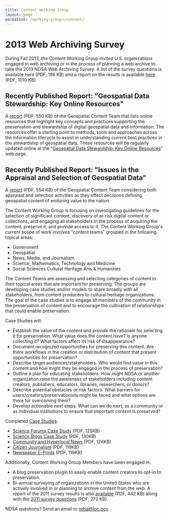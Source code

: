 ```yaml
---
title: Content Working Group
layout: page
permalink: /working-groups/content/
---
```


# 2013 Web Archiving Survey
During Fall 2013, the Content Working Group invited U.S. organizations engaged in web archiving or in the process of planning a web archive to take the 2013 NDSA Web Archiving Survey. A list of the survey questions is available here (PDF, 196 KB) and a report on the results is available [here](/documents/ndsa_web_archiving_survey_2013.pdf) (PDF, 1010 KB).

## Recently Published Report: "Geospatial Data Stewardship: Key Online Resources"
 A [report](/documents/NDSA_AppraisalSelection_report_final102413.pdf) (PDF, 550 KB) of the Geospatial Content Team that lists online resources that highlight key concepts and practices supporting the preservation and stewardship of digital geospatial data and information. The resources offer a starting point to methods, tools and approaches across the information lifecycle to assist in understanding current best practices in the stewardship of geospatial data. These resources will be regularly updated online at the "[Geospatial Data Stewardship: Key Online Resources](todo)" web page.

## Recently Published Report: "Issues in the Appraisal and Selection of Geospatial Data"

A [report](/documents/NDSA_AppraisalSelection_report_final102413.pdf) (PDF, 554 KB) of the Geospatial Content Team considering both appraisal and selection activities as they effect decisions defining geospatial content of enduring value to the nation.

The Content Working Group is focusing on investigating guidelines for the selection of significant content, discovery of at-risk digital content or collections, and engaging all stakeholders in the process of acquiring the content, preserve it, and provide access to it. The Content Working Group's current scope of work involves "content teams" grouped in the following topical areas:

- Government
- Geospatial
- News, Media, and Journalism
- Science, Mathematics, Technology and Medicine
- Social Sciences Cultural Heritage Arts & Humanities

The Content Teams are assessing and selecting categories of content in their topical areas that are important for preserving. The groups are developing case studies and/or models to share broadly with all stakeholders, from content producers to cultural heritage organizations. The goal of the case studies is to engage all members of the community in the preservation of content and to encourage the cultivation of relationships that could enable preservation.

Case Studies will:

- Establish the value of the content and provide the rationale for selecting it for preservation. What value does the content have? Is anyone collecting it? What factors affect its risk of disappearance?
- Document recognized opportunities for preserving this content. Are there workflows in the creation or distribution of content that present opportunities for preservation?
- Describe target audiences/stakeholders. Who would find value in this content and how might they be engaged in the process of preservation?
- Outline a plan for educating stakeholders. How might NDSA or another organization raise the awareness of stakeholders including content creators, publishers, educators, libraries, researchers, or donors?
- Describe potential obstacles or risk factors. What barriers for users/creators/preservationists might be faced and what options are there for overcoming them?
- Develop actionable next steps. What can we do next, as a community or as individual institutions to ensure that important content is preserved?

Completed [Case Studies](/case-studies/):

- [Science Forums Case Study](/documents/ScienceForums_CaseStudy_public_v2.pdf) (PDF, 125KB)
- [Science Blogs Case Study](/documents/ScienceBlogs_CaseStudy_public_v2.pdf) (PDF, 130KB)
- [Community and Hyperlocal News](/documents/NDSA_CaseStudy_CommunityNews.pdf) (PDF, 124KB)
- [Citizen Journalism](/documents/NDSA_CaseStudy_CitizenJournalism.pdf) (PDF, 119KB)
- [Newspaper E-Prints](/documents/NDSA_CaseStudy_NewspaperEPrints.pdf) (PDF, 119KB)

Additionally, Content Working Group Members have been engaged in:

- A blog preservation plugin to easily enable content creators to opt-in to preservation.
- Bi-annual surveying of organizations in the United States who are actively involved in or planning to archive content from the web.  A report of the 2011 survey results is also [available](/documents/ndsa_web_archiving_survey_report_2012.pdf) (PDF, 442 KB) along with the [2011 survey questions](/documents/USWebArchivingSurvey.pdf) (PDF, 272 KB).

NDSA questions? Send an email to ndsa@loc.gov.
